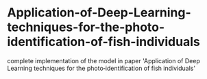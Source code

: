 # Application-of-Deep-Learning-techniques-for-the-photo-identification-of-fish-individuals
complete implementation of the model in paper 'Application of Deep Learning techniques for the photo‑identification of fish individuals'
